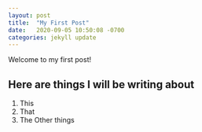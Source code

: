 ```yaml
---
layout: post
title:  "My First Post"
date:   2020-09-05 10:50:08 -0700
categories: jekyll update
---
```

Welcome to my first post!


## Here are things I will be writing about
1. This
2. That
3. The Other things
